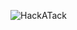![HackATack](https://github.com/yuankong666/Ultimate-RAT-Collection/assets/128066597/288bc8f8-2c28-4b4b-9cae-6ad464325f98)
